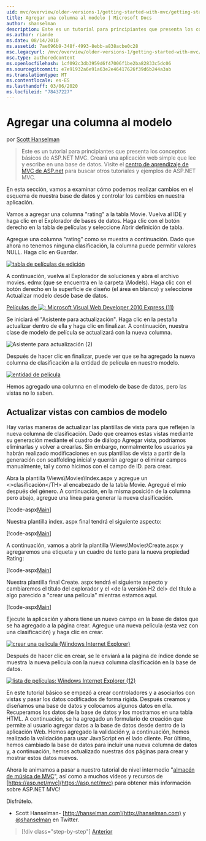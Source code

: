 ```yaml
---
uid: mvc/overview/older-versions-1/getting-started-with-mvc/getting-started-with-mvc-part8
title: Agregar una columna al modelo | Microsoft Docs
author: shanselman
description: Este es un tutorial para principiantes que presenta los conceptos básicos de ASP.NET MVC. Cree una aplicación web simple que lea y escriba en una base de datos.
ms.author: riande
ms.date: 08/14/2010
ms.assetid: 7ae696b9-348f-4993-8ebb-a838acbe0c28
msc.legacyurl: /mvc/overview/older-versions-1/getting-started-with-mvc/getting-started-with-mvc-part8
msc.type: authoredcontent
ms.openlocfilehash: 1cf092c3db3959d6f47006f1be2ba82833c5dc06
ms.sourcegitcommit: e7e91932a6e91a63e2e46417626f39d6b244a3ab
ms.translationtype: MT
ms.contentlocale: es-ES
ms.lasthandoff: 03/06/2020
ms.locfileid: "78437227"
---
```

# <a name="adding-a-column-to-the-model"></a>Agregar una columna al modelo

por [Scott Hanselman](https://github.com/shanselman)

> Este es un tutorial para principiantes que presenta los conceptos básicos de ASP.NET MVC. Creará una aplicación web simple que lee y escribe en una base de datos. Visite el [centro de aprendizaje de MVC de ASP.net](../../../index.md) para buscar otros tutoriales y ejemplos de ASP.NET MVC.

En esta sección, vamos a examinar cómo podemos realizar cambios en el esquema de nuestra base de datos y controlar los cambios en nuestra aplicación.

Vamos a agregar una columna "rating" a la tabla Movie. Vuelva al IDE y haga clic en el Explorador de bases de datos. Haga clic con el botón derecho en la tabla de películas y seleccione Abrir definición de tabla.

Agregue una columna "rating" como se muestra a continuación. Dado que ahora no tenemos ninguna clasificación, la columna puede permitir valores NULL. Haga clic en Guardar.

[![tabla de películas de edición](getting-started-with-mvc-part8/_static/image2.png)](getting-started-with-mvc-part8/_static/image1.png)

A continuación, vuelva al Explorador de soluciones y abra el archivo movies. edmx (que se encuentra en la carpeta \Models). Haga clic con el botón derecho en la superficie de diseño (el área en blanco) y seleccione Actualizar modelo desde base de datos.

[Películas de ![: Microsoft Visual Web Developer 2010 Express (11)](getting-started-with-mvc-part8/_static/image4.png)](getting-started-with-mvc-part8/_static/image3.png)

Se iniciará el "Asistente para actualización". Haga clic en la pestaña actualizar dentro de ella y haga clic en finalizar. A continuación, nuestra clase de modelo de película se actualizará con la nueva columna.

![Asistente para actualización (2)](getting-started-with-mvc-part8/_static/image5.png)

Después de hacer clic en finalizar, puede ver que se ha agregado la nueva columna de clasificación a la entidad de película en nuestro modelo.

[![entidad de película](getting-started-with-mvc-part8/_static/image7.png)](getting-started-with-mvc-part8/_static/image6.png)

Hemos agregado una columna en el modelo de base de datos, pero las vistas no lo saben.

## <a name="update-views-with-model-changes"></a>Actualizar vistas con cambios de modelo

Hay varias maneras de actualizar las plantillas de vista para que reflejen la nueva columna de clasificación. Dado que creamos estas vistas mediante su generación mediante el cuadro de diálogo Agregar vista, podríamos eliminarlas y volver a crearlas. Sin embargo, normalmente los usuarios ya habrán realizado modificaciones en sus plantillas de vista a partir de la generación con scaffolding inicial y querrán agregar o eliminar campos manualmente, tal y como hicimos con el campo de ID. para crear.

Abra la plantilla \Views\Movies\Index.aspx y agregue un &lt;&gt;clasificación&lt;/TH&gt; al encabezado de la tabla Movie. Agregué el mío después del género. A continuación, en la misma posición de la columna pero abajo, agregue una línea para generar la nueva clasificación.

[!code-aspx[Main](getting-started-with-mvc-part8/samples/sample1.aspx)]

Nuestra plantilla index. aspx final tendrá el siguiente aspecto:

[!code-aspx[Main](getting-started-with-mvc-part8/samples/sample2.aspx)]

A continuación, vamos a abrir la plantilla \Views\Movies\Create.aspx y agregaremos una etiqueta y un cuadro de texto para la nueva propiedad Rating:

[!code-aspx[Main](getting-started-with-mvc-part8/samples/sample3.aspx)]

Nuestra plantilla final Create. aspx tendrá el siguiente aspecto y cambiaremos el título del explorador y el &lt;de la versión H2 del&gt; del título a algo parecido a "crear una película" mientras estamos aquí.

[!code-aspx[Main](getting-started-with-mvc-part8/samples/sample4.aspx)]

Ejecute la aplicación y ahora tiene un nuevo campo en la base de datos que se ha agregado a la página crear. Agregue una nueva película (esta vez con una clasificación) y haga clic en crear.

[![crear una película (Windows Internet Explorer)](getting-started-with-mvc-part8/_static/image9.png)](getting-started-with-mvc-part8/_static/image8.png)

Después de hacer clic en crear, se le enviará a la página de índice donde se muestra la nueva película con la nueva columna clasificación en la base de datos.

[![lista de películas: Windows Internet Explorer (12)](getting-started-with-mvc-part8/_static/image11.png)](getting-started-with-mvc-part8/_static/image10.png)

En este tutorial básico se empezó a crear controladores y a asociarlos con vistas y pasar los datos codificados de forma rígida. Después creamos y diseñamos una base de datos y colocamos algunos datos en ella. Recuperamos los datos de la base de datos y los mostramos en una tabla HTML. A continuación, se ha agregado un formulario de creación que permite al usuario agregar datos a la base de datos desde dentro de la aplicación Web. Hemos agregado la validación y, a continuación, hemos realizado la validación para usar JavaScript en el lado cliente. Por último, hemos cambiado la base de datos para incluir una nueva columna de datos y, a continuación, hemos actualizado nuestras dos páginas para crear y mostrar estos datos nuevos.

Ahora le animamos a pasar a nuestro tutorial de nivel intermedio "[almacén de música de MVC](../../older-versions/mvc-music-store/mvc-music-store-part-1.md)", así como a muchos vídeos y recursos de [https://asp.net/mvc](https://asp.net/mvc) para obtener más información sobre ASP.NET MVC!

Disfrútelo.

- Scott Hanselman- [http://hanselman.com](http://hanselman.com) y [@shanselman](http://twitter.com/shanselman) en Twitter.

> [!div class="step-by-step"]
> [Anterior](getting-started-with-mvc-part7.md)
